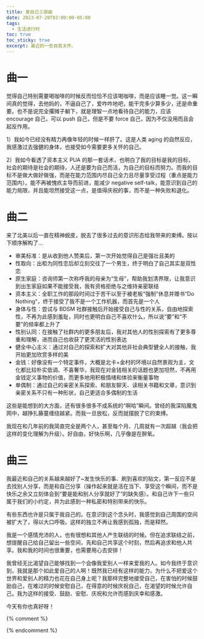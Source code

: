 ```yaml
---
title: 爱自己三部曲
date: 2023-07-20T03:00:00-05:00
tags:
  - 生活进行时
toc: true
toc_sticky: true
excerpt: 最近的一些自我关怀。
---
```


# 曲一

觉得自己特别需要喝咖啡的时候反而恰恰不应该喝咖啡，而是应该睡一觉。这一瞬间真的觉得，去他妈的，不逼自己了，爱咋咋地吧，能干完多少算多少，还是命重要。也不是说完全撂摊子躺下，就是理智一点地看待自己的能力，应该 encourage 自己，可以 push 自己，但是不要 force 自己，因为不仅没用而且会起反作用。

1）我如今已经没有精力再像年轻的时候一样肝了。这是人类 aging 的自然反应，我感激过去强健的身体，也接受如今需要更多关怀的自己。

2）我如今看透了资本主义 PUA 的那一套话术，也明白了我的目标是我的目标，社会的期待是社会的期待，人还是要为自己而活，为自己的目标而努力。而我的目标不是做大做好做强，而是在能力范围内尽自己全力且尽量享受过程（重点是能力范围内）。能不再被愧疚主导而前进，能减少 negative self-talk，能意识到自己的能力局限，并且能坦然接受这一点，是值得庆祝的事，而不是一种失败和退化。

# 曲二

来了北美以后一直在精神蜕皮，脱去了很多过去的意识形态给我带来的束缚。按以下顺序解构了… 

- 审美标准：是从收到他人赞美后，第一次开始觉得自己是强壮且美的  
- 性取向：出柜为同性恋后却立刻交往了一个男生，终于明白了自己其实是双性恋  
- 原生家庭：咨询师第一次称呼我的母亲为“生母”，帮助我划清界限，让我意识到出生家庭如果不能接受我，我有资格拒绝与之维持亲密联结  
- 资本主义：全职工作的那段时间过于苦干以至于被老板“强制”休息并赠书“Do Nothing”，终于接受了我不是一个工作机器，而首先是一个人  
- 身体与性：尝试与 BDSM 社群接触后开始接受自己与性的关系，自由地探索性，不再为此感到羞耻，同时也更明白自己不喜欢什么，所以说“要”和“不要”的频率都上升了  
- 性别认同：在接触了社群内的更多朋友后，我对其他人的性别探索有了更多尊重和理解，进而自己也收获了更灵活的性别表达  
- 健全中心主义：通过对自己的探索和扩大对其他非社会典型健全人的接触，我开始更加欣赏多样的美  
- 金钱：好像没有一个特定事件，大概是北卡+金村的环境以自然景观为主，文化都比较朴实低调、不喜奢华，我现在对金钱相关的话题也更加坦然，不再用金钱定义事物的价值，而更多地用积极情绪和体验来衡量事物  
- 单偶制：通过自己的亲密关系探索、和朋友聊天、读相关书籍和文章，意识到亲密关系不只有一种形状，自己更适合多偶制的生活

这些是能想到的大方面，还有很多很多不成系统的“啊哈”瞬间。曾经的我深陷魔鬼网中，越挣扎藤蔓缠绕越紧。而我一旦放松，反而就摆脱了它的束缚。

我现在和几年前的我简直完全是两个人，甚至每个月、几周就有一次超越（我会把这样的变化理解为升级）。好自由，好快乐啊，几乎像是在醉氧。

# 曲三

我最近和自己的关系越来越好了~发生快乐的事、刷到喜欢的贴文，第一反应不是去找别人分享，而是和自己分享（操作起来就是活在当下、享受这个瞬间，而不是快乐之余又立刻体会到“要是能和别人分享就好了”的缺失感）。和自己许下一些只属于我们的小约定，并为此感到一种私密和特别带来的快乐。

有些东西也许是只属于我自己的。在意识到这个念头时，我感觉到自己周围的空间被扩大了，得以大口呼吸。这样的独立不再让我感到孤独，而是释然。

我是一个感情充沛的人，也有很想和其他人产生联结的时候。但在追求联结之前，想提醒自己给自己留出一些空间，先和自己共享这个时刻，然后再追求和他人共享。我和我的时间也很重要，也需要用心去安排！

我曾经无比渴望自己能够找到一个会像我爱别人一样来爱我的人。如今我终于意识到，我就是那个如此爱自己的人啊！既然我已经有这样的能力，为什么不把爱这个世界和爱别人的精力也花在自己身上呢？我那样完整地接受自己，在害怕的时候鼓励自己，在难过的时候安慰自己，在得意的时候庆祝自己，在渴望的时候允许自己。我为这样的接受、鼓励、安慰、庆祝和允许而感到庆幸和感激。

今天有你也真好呀！

{% comment %}


{% endcomment %}
